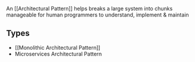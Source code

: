 An [[Architectural Pattern]] helps breaks a large system into chunks manageable for human programmers to understand, implement & maintain

## Types
- [[Monolithic Architectural Pattern]]
- Microservices Architectural Pattern